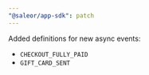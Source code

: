 ```yaml
---
"@saleor/app-sdk": patch
---
```


Added definitions for new async events:

- `CHECKOUT_FULLY_PAID`
- `GIFT_CARD_SENT`
